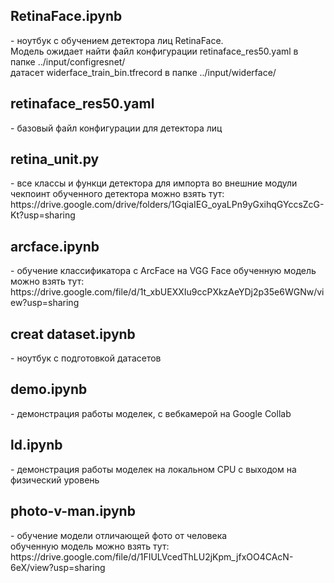 <h2>RetinaFace.ipynb</h2> -  ноутбук с обучением детектора лиц RetinaFace.<br>
Модель ожидает найти файл конфигурации retinaface_res50.yaml в папке ../input/configresnet/<br>
датасет widerface_train_bin.tfrecord в папке ../input/widerface/
<h2>retinaface_res50.yaml</h2> - базовый файл конфигурации для детектора лиц

<h2>retina_unit.py</h2> - все классы и функци детектора для импорта во внешние модули<br>
чекпоинт обученного детектора можно взять тут:
https://drive.google.com/drive/folders/1GqiaIEG_oyaLPn9yGxihqGYccsZcG-Kt?usp=sharing

<h2>arcface.ipynb</h2> - обучение классификатора c ArcFace на VGG Face
обученную модель можно взять тут:
https://drive.google.com/file/d/1t_xbUEXXIu9ccPXkzAeYDj2p35e6WGNw/view?usp=sharing
<h2>creat dataset.ipynb</h2> - ноутбук с подготовкой датасетов
<h2>demo.ipynb</h2> - демонстрация работы моделек, с вебкамерой на Google Collab
<h2>ld.ipynb</h2> - демонстрация работы моделек на локальном CPU с выходом на физический уровень
<h2>photo-v-man.ipynb</h2>  - обучение модели отличающей фото от человека<br>
обученную модель можно взять тут:
https://drive.google.com/file/d/1FIULVcedThLU2jKpm_jfxOO4CAcN-6eX/view?usp=sharing
